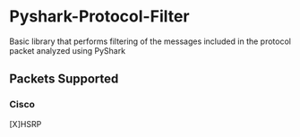 # Pyshark-Protocol-Filter
Basic library that performs filtering of the messages included in the protocol packet analyzed using PyShark
## Packets Supported
### Cisco
[X]HSRP
